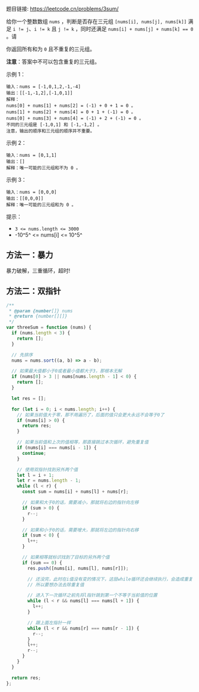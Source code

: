题目链接: https://leetcode.cn/problems/3sum/

给你一个整数数组 `nums` ，判断是否存在三元组 `[nums[i], nums[j], nums[k]]` 满足 `i != j`、`i != k` 且 `j != k` ，同时还满足 `nums[i] + nums[j] + nums[k] == 0` 。请

你返回所有和为 `0` 且不重复的三元组。

**注意**：答案中不可以包含重复的三元组。

示例 1：

```
输入：nums = [-1,0,1,2,-1,-4]
输出：[[-1,-1,2],[-1,0,1]]
解释：
nums[0] + nums[1] + nums[2] = (-1) + 0 + 1 = 0 。
nums[1] + nums[2] + nums[4] = 0 + 1 + (-1) = 0 。
nums[0] + nums[3] + nums[4] = (-1) + 2 + (-1) = 0 。
不同的三元组是 [-1,0,1] 和 [-1,-1,2] 。
注意，输出的顺序和三元组的顺序并不重要。
```

示例 2：

```
输入：nums = [0,1,1]
输出：[]
解释：唯一可能的三元组和不为 0 。
```

示例 3：

```
输入：nums = [0,0,0]
输出：[[0,0,0]]
解释：唯一可能的三元组和为 0 。
```

提示：

- `3 <= nums.length <= 3000`
- -10^5^ <= nums[i] <= 10^5^

## 方法一：暴力

暴力破解，三重循环，超时!

## 方法二：双指针

```javascript
/**
 * @param {number[]} nums
 * @return {number[][]}
 */
var threeSum = function (nums) {
  if (nums.length < 3) {
    return [];
  }

  // 先排序
  nums = nums.sort((a, b) => a - b);

  // 如果最大值都小于0或者最小值都大于3，那根本无解
  if (nums[0] > 3 || nums[nums.length - 1] < 0) {
    return [];
  }

  let res = [];

  for (let i = 0; i < nums.length; i++) {
    // 如果当前值大于零，那不用遍历了，后面的值只会更大永远不会等于0了
    if (nums[i] > 0) {
      return res;
    }

    // 如果当前值和上次的值相等，那直接跳过本次循环，避免重复值
    if (nums[i] === nums[i - 1]) {
      continue;
    }

    // 使用双指针找到另外两个值
    let l = i + 1;
    let r = nums.length - 1;
    while (l < r) {
      const sum = nums[i] + nums[l] + nums[r];

      // 如果和大于0的话，需要减小，那就将右边的指针向左移
      if (sum > 0) {
        r--;
      }

      // 如果和小于0的话，需要增大，那就将左边的指针向右移
      if (sum < 0) {
        l++;
      }

      // 如果相等就标识找到了目标的另外两个值
      if (sum == 0) {
        res.push([nums[i], nums[l], nums[r]]);

        // 还没完，此时在i值没有变的情况下，这层while循环还会继续执行，会造成重复值出现
        // 所以要想办法去除重复值

        // 进入下一次循环之前先将l指针跳到第一个不等于当前值的位置
        while (l < r && nums[l] === nums[l + 1]) {
          l++;
        }

        // 跟上面左指针一样
        while (l < r && nums[r] === nums[r - 1]) {
          r--;
        }
        l++;
        r--;
      }
    }
  }

  return res;
};
```
